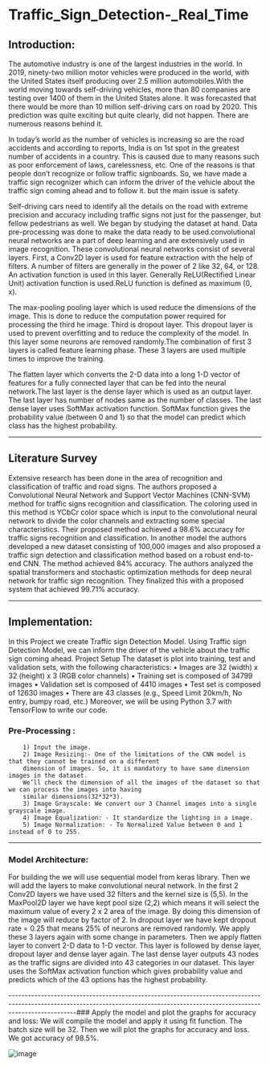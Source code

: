 # Traffic_Sign_Detection-_Real_Time

## Introduction:
The automotive industry is one of the largest industries in the world. In 2019, ninety-two million motor vehicles were produced in the world, with the United States itself producing over 2.5 million automobiles.With the world moving towards self-driving vehicles, more than 80 companies are testing over 1400 of them in the United States alone. It was forecasted that there would be more than 10 million self-driving cars on road by 2020. This prediction was quite exciting but quite clearly, did not happen. There are numerous reasons behind it.

In today’s world as the number of vehicles is increasing so are the road accidents and according to reports, India is on 1st spot in the greatest number of accidents in a country. This is caused due to many reasons such as poor enforcement of laws, carelessness, etc. One of the reasons is that people don’t recognize or follow 
traffic signboards. So, we have made a traffic sign recognizer which can inform the driver of the vehicle about the traffic sign coming ahead and to follow it. but the main issue is safety. 

Self-driving cars need to identify all the details on the road with extreme precision and accuracy including traffic signs not just for the passenger, but fellow pedestrians as well. We began by studying the dataset at hand. Data pre-processing was done to make the data ready to be used.convolutional neural networks are a part of deep learning and are extensively used in image recognition. These convolutional neural networks consist of several layers. First, a Conv2D layer is used for feature extraction with the help of filters. A number of filters are generally in the power of 2 like 32, 64, or 128. An activation function is used in this layer. Generally ReLU(Rectified Linear Unit) activation function is used.ReLU function is defined as maximum (0, x).

The max-pooling pooling layer which is used reduce the dimensions of the image. This is done to reduce the computation power required for processing the third he image. Third is dropout layer. This dropout layer is used to prevent overfitting and to reduce the complexity of the model. In this layer some neurons are removed randomly.The combination of first 3 layers is called feature learning phase. These 3 layers are used multiple times to improve the training.

The flatten layer which converts the 2-D data into a long 1-D vector of features for a fully connected layer that can be fed into the neural network.The last layer is the dense layer which is used as an output layer. The last layer has number of nodes same as the number of classes. The last dense layer uses SoftMax activation function. SoftMax function gives the probability value (between 0 and 1) so that the model can predict which class has the highest probability.

---------------------------------------------------------------------------------------------------------------------------------------------------------------------------------

## Literature Survey

Extensive research has been done in the area of recognition and classification of traffic and road signs. The authors proposed a Convolutional Neural Network and Support Vector Machines (CNN-SVM) method for traffic signs recognition and classification. The coloring used in this method is YCbCr color space which is input to the convolutional neural network to divide the color channels and extracting some special characteristics. 
Their proposed method achieved a 98.6% accuracy for traffic signs recognition and classification. In another model the authors developed a new dataset consisting of 100,000 images and also proposed a traffic sign detection and classification method based on a robust end-to-end CNN. The method achieved 84% accuracy. 
The authors analyzed the spatial transformers and stochastic optimization methods for deep neural network for traffic sign recognition. They finalized this with a proposed system that achieved 99.71% accuracy. 

---------------------------------------------------------------------------------------------------------------------------------------------------------------------------------

## Implementation:
In this Project we create Traffic sign Detection Model. Using Traffic sign Detection Model, we can inform 
the driver of the vehicle about the traffic sign coming ahead. 
Project Setup 
The dataset is plot into training, test and validation sets, with the following characteristics: 
           • Images are 32 (width) x 32 (height) x 3 (RGB color channels) 
           • Training set is composed of 34799 images 
           • Validation set is composed of 4410 images 
           • Test set is composed of 12630 images 
           • There are 43 classes (e.g., Speed Limit 20km/h, No entry, bumpy road, etc.) Moreover, we 
              will be using Python 3.7 with TensorFlow to write our code. 
        
### Pre-Processing :

        1) Input the image.
        2) Image Resizing:- One of the limitations of the CNN model is that they cannot be trained on a different
        dimension of images. So, it is mandatory to have same dimension images in the dataset. 
        We’ll check the dimension of all the images of the dataset so that we can process the images into having 
        similar dimensions(32*32*3).
        3) Image Grayscale: We convert our 3 Channel images into a single grayscale image.  
        4) Image Equalization: - It standardize the lighting in a image. 
        5) Image Normalization: - To Normalized Value between 0 and 1 instead of 0 to 255.
        
---------------------------------------------------------------------------------------------------------------------------------------------------------------------------------

### Model Architecture:

For building the we will use sequential model from keras library. Then we will add the layers to make convolutional neural network. In the first 2 Conv2D layers we have used 32 filters and the kernel size is (5,5). In the MaxPool2D layer we have kept pool size (2,2) which means it will select the maximum value of every 
2 x 2 area of the image. By doing this dimension of the image will reduce by factor of 2. In dropout layer we have kept dropout rate = 0.25 that means 25% of neurons are removed randomly. We apply these 3 layers again with some change in parameters. Then we apply flatten layer to convert 2-D data to 1-D vector. This layer is followed by dense layer, dropout layer and dense layer again. The last dense layer outputs 43 nodes as the traffic signs are divided into 43 categories in our dataset. This layer uses the SoftMax activation function which gives probability value and predicts which of the 43 options has the highest probability.

---------------------------------------------------------------------------------------------------------------------------------------------------------------------------------### Apply the model and plot the graphs for accuracy and loss:
We will compile the model and apply it using fit function. The batch size will be 32. Then we will plot the graphs for accuracy and loss. We got accuracy of 98.5%.

![image](https://user-images.githubusercontent.com/66352630/126447388-a3e59aa3-a2af-45d1-b6a3-a57a94034a1e.png)







